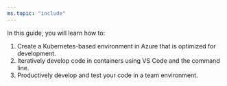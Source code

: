 ```yaml
---
ms.topic: "include"
---
```

In this guide, you will learn how to:

1. Create a Kubernetes-based environment in Azure that is optimized for development.
1. Iteratively develop code in containers using VS Code and the command line.
1. Productively develop and test your code in a team environment.
